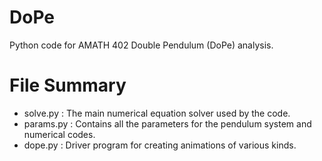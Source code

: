 # DoPe
Python code for AMATH 402 Double Pendulum (DoPe) analysis.

# File Summary
- solve.py : The main numerical equation solver used by the code.
- params.py : Contains all the parameters for the pendulum system and numerical codes.
- dope.py : Driver program for creating animations of various kinds.